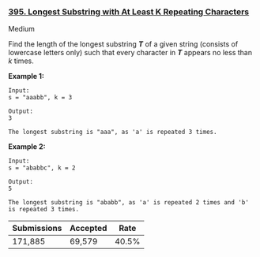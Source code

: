 ### [395. Longest Substring with At Least K Repeating Characters](https://leetcode.com/problems/longest-substring-with-at-least-k-repeating-characters/)

Medium

Find the length of the longest substring ___T___ of a given string (consists of lowercase letters only) such that every character in ___T___ appears no less than _k_ times.

__Example 1:__

```
Input:
s = "aaabb", k = 3

Output:
3

The longest substring is "aaa", as 'a' is repeated 3 times.
```

__Example 2:__

```
Input:
s = "ababbc", k = 2

Output:
5

The longest substring is "ababb", as 'a' is repeated 2 times and 'b' is repeated 3 times.
```

| Submissions    | Accepted     | Rate   |
| -------------- | ------------ | ------ |
| 171,885 | 69,579 | 40.5% |